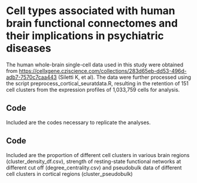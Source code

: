 # Cell types associated with human brain functional connectomes and their implications in psychiatric diseases
The human whole-brain single-cell data used in this study were obtained from https://cellxgene.cziscience.com/collections/283d65eb-dd53-496d-adb7-7570c7caa443 (Siletti K, et al). The data were further processed using the script preprocess_cortical_seuratdata.R, resulting in the retention of 151 cell clusters from the expression profiles of 1,033,759 cells for analysis.

## Code
Included are the codes necessary to replicate the analyses.

## Code
Included are the proportion of different cell clusters in various brain regions (cluster_density_df.csv), strength of resting-state functional networks at different cut off (degree_centrality.csv) and pseudobulk data of different cell clusters in  cortical regions (cluster_pseudobulk)
